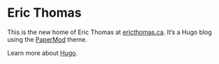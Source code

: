 # Eric Thomas

This is the new home of Eric Thomas at [ericthomas.ca](https://ericthomas.ca). It’s a Hugo blog using the [PaperMod](https://github.com/adityatelange/hugo-PaperMod) theme.

Learn more about [Hugo](https://gohugo.io).
